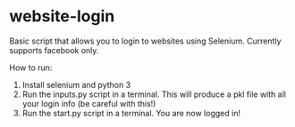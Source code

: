 # website-login
Basic script that allows you to login to websites using Selenium. Currently supports facebook only.

How to run:
1. Install selenium and python 3
2. Run the inputs.py script in a terminal. This will produce a pkl file with all your login info (be careful with this!)
3. Run the start.py script in a terminal. You are now logged in!
